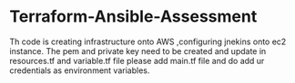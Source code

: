 # Terraform-Ansible-Assessment

Th code is creating infrastructure onto AWS ,configuring jnekins onto ec2 instance.
The pem and private key need to be created and update in resources.tf and variable.tf file
please add main.tf file and do add ur credentials as environment variables.

